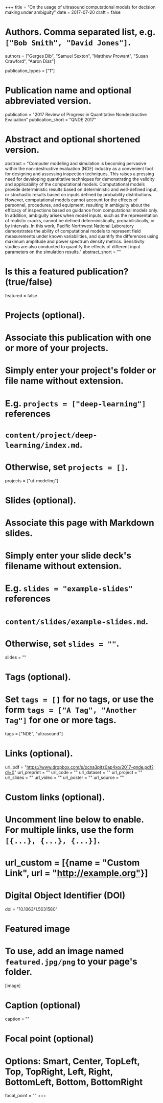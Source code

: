 +++
title = "On the usage of ultrasound computational models for decision making under ambiguity"
date = 2017-07-20
draft = false

# Authors. Comma separated list, e.g. `["Bob Smith", "David Jones"]`.
authors = ["Gerges Dib", "Samuel Sexton", "Matthew Prowant", "Susan Crawford", "Aaron Diaz"]

publication_types = ["1"]

# Publication name and optional abbreviated version.
publication = "2017 Review of Progress in Quantitative Nondestructive Evaluation"
publication_short = "QNDE 2017"

# Abstract and optional shortened version.
abstract = "Computer modeling and simulation is becoming pervasive within the non-destructive evaluation (NDE) industry as a convenient tool for designing and assessing inspection techniques. This raises a pressing need for developing quantitative techniques for demonstrating the validity and applicability of the computational models. Computational models provide deterministic results based on deterministic and well-defined input, or stochastic results based on inputs defined by probability distributions. However, computational models cannot account for the effects of personnel, procedures, and equipment, resulting in ambiguity about the efficacy of inspections based on guidance from computational models only. In addition, ambiguity arises when model inputs, such as the representation of realistic cracks, cannot be defined deterministically, probabilistically, or by intervals. In this work, Pacific Northwest National Laboratory demonstrates the ability of computational models to represent field measurements under known variabilities, and quantify the differences using maximum amplitude and power spectrum density metrics. Sensitivity studies are also conducted to quantify the effects of different input parameters on the simulation results."
abstract_short = ""

# Is this a featured publication? (true/false)
featured = false

# Projects (optional).
#   Associate this publication with one or more of your projects.
#   Simply enter your project's folder or file name without extension.
#   E.g. `projects = ["deep-learning"]` references 
#   `content/project/deep-learning/index.md`.
#   Otherwise, set `projects = []`.
projects = ["ut-modeling"]

# Slides (optional).
#   Associate this page with Markdown slides.
#   Simply enter your slide deck's filename without extension.
#   E.g. `slides = "example-slides"` references 
#   `content/slides/example-slides.md`.
#   Otherwise, set `slides = ""`.
slides = ""

# Tags (optional).
#   Set `tags = []` for no tags, or use the form `tags = ["A Tag", "Another Tag"]` for one or more tags.
tags = ["NDE", "ultrasound"]

# Links (optional).
url_pdf = "https://www.dropbox.com/s/ocna3pitz0ap4xo/2017-qnde.pdf?dl=0"
url_preprint = ""
url_code = ""
url_dataset = ""
url_project = ""
url_slides = ""
url_video = ""
url_poster = ""
url_source = ""

# Custom links (optional).
#   Uncomment line below to enable. For multiple links, use the form `[{...}, {...}, {...}]`.
# url_custom = [{name = "Custom Link", url = "http://example.org"}]

# Digital Object Identifier (DOI)
doi = "10.1063/1.5031580"

# Featured image
# To use, add an image named `featured.jpg/png` to your page's folder. 
[image]
  # Caption (optional)
  caption = ""

  # Focal point (optional)
  # Options: Smart, Center, TopLeft, Top, TopRight, Left, Right, BottomLeft, Bottom, BottomRight
  focal_point = ""
+++
